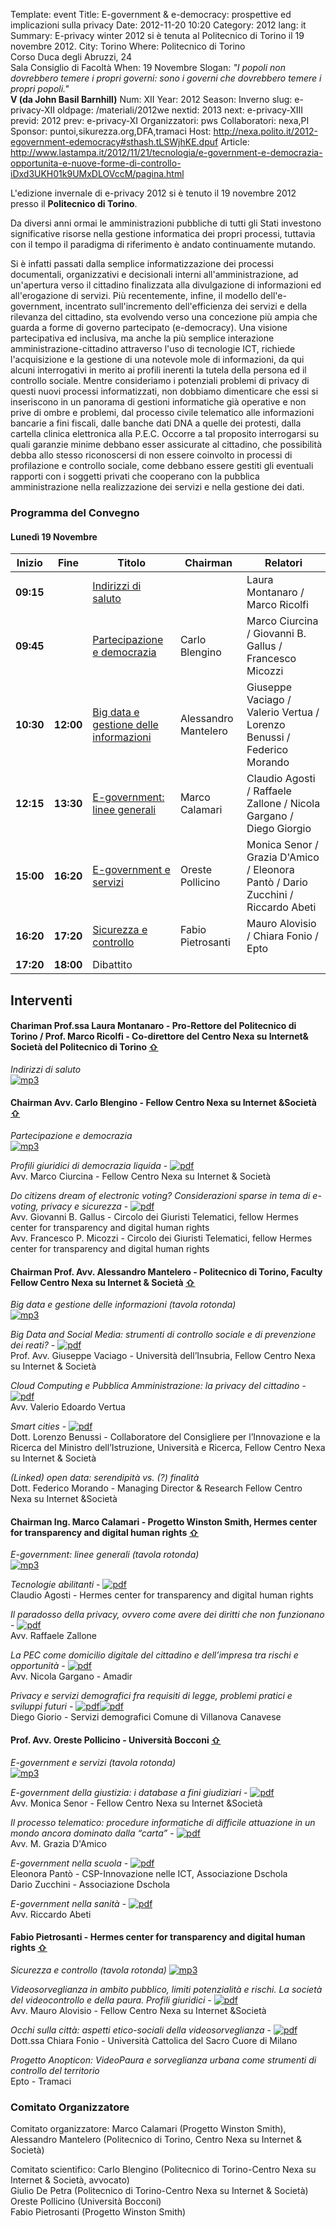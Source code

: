 Template: event
Title: E-government &amp; e-democracy: prospettive ed implicazioni sulla privacy
Date: 2012-11-20 10:20
Category: 2012
lang: it
Summary: E-privacy winter 2012 si è tenuta al Politecnico di 
         Torino il 19 novembre 2012.
City: Torino
Where: Politecnico di Torino<br/>Corso Duca degli Abruzzi, 24<br/>Sala Consiglio di Facoltà
When: 19 Novembre
Slogan: <i>"I popoli non dovrebbero temere i propri governi: sono i governi che dovrebbero temere i propri popoli."</i><br/><b>V (da John Basil Barnhill)</b>
Num: XII
Year: 2012
Season: Inverno
slug: e-privacy-XII
oldpage: /materiali/2012we
nextid: 2013
next: e-privacy-XIII
previd: 2012
prev: e-privacy-XI
Organizzatori: pws
Collaboratori: nexa,PI
Sponsor: puntoi,sikurezza.org,DFA,tramaci
Host: http://nexa.polito.it/2012-egovernment-edemocracy#sthash.tLSWjhKE.dpuf
Article: http://www.lastampa.it/2012/11/21/tecnologia/e-government-e-democrazia-opportunita-e-nuove-forme-di-controllo-iDxd3UKH01k9UMxDLOVccM/pagina.html

L'edizione invernale di e-privacy 2012 si è tenuto il 19 novembre 2012
presso il **Politecnico di Torino**.
  
Da diversi anni ormai le amministrazioni pubbliche di tutti gli Stati investono
significative risorse nella gestione informatica dei propri processi, tuttavia
con il tempo il paradigma di riferimento è andato continuamente mutando.


Si è infatti passati dalla semplice informatizzazione dei processi documentali,
organizzativi e decisionali interni all'amministrazione, ad un'apertura verso il
cittadino finalizzata alla divulgazione di informazioni ed all'erogazione di servizi.
Più recentemente, infine, il modello dell'e-government, incentrato sull'incremento
dell'efficienza dei servizi e della rilevanza del cittadino, sta evolvendo verso
una concezione più ampia che guarda a forme di governo partecipato (e-democracy).
Una visione partecipativa ed inclusiva, ma anche la più semplice interazione
amministrazione-cittadino attraverso l'uso di tecnologie ICT, richiede l'acquisizione
e la gestione di una notevole mole di informazioni, da qui alcuni interrogativi in
merito ai profili inerenti la tutela della persona ed il controllo sociale.
Mentre consideriamo i potenziali problemi di privacy di questi nuovi processi
informatizzati, non dobbiamo dimenticare che essi si inseriscono in un panorama
di gestioni informatiche già operative e non prive di ombre e problemi, dal processo
civile telematico alle informazioni bancarie a fini fiscali, dalle banche dati DNA
a quelle dei protesti, dalla cartella clinica elettronica alla P.E.C.
Occorre a tal proposito interrogarsi su quali garanzie minime debbano esser assicurate
al cittadino, che possibilità debba allo stesso riconoscersi di non essere coinvolto
in processi di profilazione e controllo sociale, come debbano essere gestiti gli
eventuali rapporti con i soggetti privati che cooperano con la pubblica amministrazione
nella realizzazione dei servizi e nella gestione dei dati.

### <a name="programma"></a>Programma del Convegno
 
#### <a name="lu"></a>Lunedì 19 Novembre 

**Inizio** | **Fine** | **Titolo** | **Chairman** | **Relatori** 
--- | --- | --- | ---  | ---
**09:15** | | [Indirizzi di saluto](#i1) | | Laura Montanaro / Marco Ricolfi
**09:45** | | [Partecipazione e democrazia](#i2) | Carlo Blengino | Marco Ciurcina / Giovanni B. Gallus / Francesco Micozzi
**10:30** | **12:00** | [Big data e gestione delle informazioni](#i3) | Alessandro Mantelero | Giuseppe Vaciago / Valerio Vertua / Lorenzo Benussi / Federico Morando
**12:15** | **13:30** | [E-government: linee generali](#i4) | Marco Calamari | Claudio Agosti / Raffaele Zallone / Nicola Gargano / Diego Giorgio
**15:00** | **16:20** | [E-government e servizi](#i5) | Oreste Pollicino | Monica Senor / Grazia D'Amico / Eleonora Pantò / Dario Zucchini / Riccardo Abeti
**16:20** | **17:20** | [Sicurezza e controllo](#i6) | Fabio Pietrosanti | Mauro Alovisio / Chiara Fonio / Epto
**17:20** | **18:00** | Dibattito

## <a name="interventi"></a>Interventi


#### <a name="i1"></a>Chariman Prof.ssa Laura Montanaro - Pro-Rettore del Politecnico di Torino / Prof. Marco Ricolfi - Co-direttore del Centro Nexa su Internet&amp; Società del Politecnico di Torino [⇧](#lu)
_Indirizzi di saluto_  
[![mp3]({filename}/images/icon/sound.png "MP3")](http://urna.winstonsmith.org/materiali/2012we/audio/Indirizzi_di_saluto.mp3)

#### <a name="i2"></a>Chairman Avv. Carlo Blengino - Fellow Centro Nexa su Internet &amp;Società [⇧](#lu)
_Partecipazione e democrazia_  
[![mp3]({filename}/images/icon/sound.png "MP3")](http://urna.winstonsmith.org/materiali/2012we/audio/Partecipazione_e_democrazia.mp3)

_Profili giuridici di democrazia liquida_ \- [![pdf]({filename}/images/icon/pdf.png)](http://urna.winstonsmith.org/materiali/2012we/atti/epwe2012_01_ciurcina_democrazia_liquida.pdf)  
Avv. Marco Ciurcina - Fellow Centro Nexa su Internet &amp; Società

_Do citizens dream of electronic voting? Considerazioni sparse in tema di e-voting, privacy e sicurezza_ \- [![pdf]({filename}/images/icon/pdf.png)](http://urna.winstonsmith.org/materiali/2012we/atti/epwe2012_02_gallus_micozzi_do_citizien_dreams.pdf)  
Avv. Giovanni B. Gallus - Circolo dei Giuristi Telematici, fellow Hermes center for transparency and digital human rights  
Avv. Francesco P. Micozzi - Circolo dei Giuristi Telematici, fellow Hermes center for transparency and digital human rights

#### <a name="i3"></a>Chairman Prof. Avv. Alessandro Mantelero - Politecnico di Torino, Faculty Fellow Centro Nexa su Internet &amp; Società [⇧](#lu)
_Big data e gestione delle informazioni (tavola rotonda)_  
[![mp3]({filename}/images/icon/sound.png "MP3")](http://urna.winstonsmith.org/materiali/2012we/audio/Big_data_e_gestione_delle_informazioni.mp3)

_Big Data and Social Media: strumenti di controllo sociale e di prevenzione dei reati?_ \- [![pdf]({filename}/images/icon/pdf.png)](http://urna.winstonsmith.org/materiali/2012we/atti/epwe2012_03_vaciago_big_data_e_social_media.pdf)  
Prof. Avv. Giuseppe Vaciago - Università dell’Insubria, Fellow Centro Nexa su Internet &amp; Società

_Cloud Computing e Pubblica Amministrazione: la privacy del cittadino_ \- [![pdf]({filename}/images/icon/pdf.png)](http://urna.winstonsmith.org/materiali/2012we/atti/epwe2012_04_vertua_cloud_computing_e_PA.pdf)  
Avv. Valerio Edoardo Vertua 

_Smart cities_ \- [![pdf]({filename}/images/icon/pdf.png)](http://urna.winstonsmith.org/materiali/2012we/atti/epwe2012_05_benussi_smart_cities.pdf)  
Dott. Lorenzo Benussi - Collaboratore del Consigliere per l’Innovazione e la Ricerca del Ministro dell’Istruzione, Università e Ricerca, Fellow Centro Nexa su Internet &amp; Società

_(Linked) open data: serendipità vs. (?) finalità_  
Dott. Federico Morando - Managing Director &amp; Research Fellow Centro Nexa su Internet &amp;Società

#### <a name="i4"></a>Chairman Ing. Marco Calamari - Progetto Winston Smith, Hermes center for transparency and digital human rights [⇧](#lu)
_E-government: linee generali (tavola rotonda)_  
[![mp3]({filename}/images/icon/sound.png "MP3")](http://urna.winstonsmith.org/materiali/2012we/audio/Egovernment_linee_generali.mp3)

_Tecnologie abilitanti_ \- [![pdf]({filename}/images/icon/pdf.png)](http://urna.winstonsmith.org/materiali/2012we/atti/epwe2012_07_agosti_tecnologie_abilitanti.pdf)  
Claudio Agosti - Hermes center for transparency and digital human rights

_Il paradosso della privacy, ovvero come avere dei diritti che non funzionano_ \- [![pdf]({filename}/images/icon/pdf.png)](http://urna.winstonsmith.org/materiali/2012we/atti/epwe2012_08_zallone_paradosso_privacy.pdf)  
Avv. Raffaele Zallone 

_La PEC come domicilio digitale del cittadino e dell’impresa tra rischi e opportunità_ \- [![pdf]({filename}/images/icon/pdf.png)](http://urna.winstonsmith.org/materiali/2012we/atti/epwe2012_09_gargano_pec_domicilio_digitale_cittadino.pdf)  
Avv. Nicola Gargano - Amadir

_Privacy e servizi demografici fra requisiti di legge, problemi pratici e sviluppi futuri_ \- [![pdf]({filename}/images/icon/presentation.png)](http://urna.winstonsmith.org/materiali/2012we/atti/epwe2012_10_giorio_privacy_e_servizi_demografici.pdf)[![pdf]({filename}/images/icon/pdf.png)](http://urna.winstonsmith.org/materiali/2012we/atti/epwe2012_10_giorio_privacy_e_servizi_demografici_relazione.pdf)  
Diego Giorio - Servizi demografici Comune di Villanova Canavese   

#### <a name="i5"></a>Prof. Avv. Oreste Pollicino - Università Bocconi [⇧](#lu)
_E-government e servizi (tavola rotonda)_  
[![mp3]({filename}/images/icon/sound.png "MP3")](http://urna.winstonsmith.org/materiali/2012we/audio/Egovernment_e_servizi.mp3)

_E-government della giustizia: i database a fini giudiziari_ \- [![pdf]({filename}/images/icon/pdf.png)](http://urna.winstonsmith.org/materiali/2012we/atti/epwe2012_11_senor_database_giudiziari.pdf)  
Avv. Monica Senor - Fellow Centro Nexa su Internet &amp;Società

_Il processo telematico: procedure informatiche di difficile attuazione in un mondo ancora dominato dalla “carta”_ \- [![pdf]({filename}/images/icon/pdf.png)](http://urna.winstonsmith.org/materiali/2012we/atti/epwe2012_12_d_amico_processo_telematico.pdf)  
Avv. M. Grazia D'Amico

_E-government nella scuola_ \- [![pdf]({filename}/images/icon/pdf.png)](http://urna.winstonsmith.org/materiali/2012we/atti/epwe2012_13_panto_zucchini_e-government_nella_scuola.pdf)  
Eleonora Pantò - CSP-Innovazione nelle ICT, Associazione Dschola  
Dario Zucchini - Associazione Dschola  

_E-government nella sanità_ \- [![pdf]({filename}/images/icon/pdf.png)](http://urna.winstonsmith.org/materiali/2012we/atti/epwe2012_14_abeti_e-government_e_dati_sanitari.pdf)  
Avv. Riccardo Abeti

#### <a name="i6"></a>Fabio Pietrosanti - Hermes center for transparency and digital human rights [⇧](#lu)
_Sicurezza e controllo (tavola rotonda)_
[![mp3]({filename}/images/icon/sound.png "MP3")](http://urna.winstonsmith.org/materiali/2012we/audio/Sicurezza_e_controllo.mp3)

_Videosorveglianza in ambito pubblico, limiti potenzialità e rischi. La società del videocontrollo e della paura. Profili giuridici_ \- [![pdf]({filename}/images/icon/pdf.png)](http://urna.winstonsmith.org/materiali/2012we/atti/epwe2012_15_alovisio_videosorveglianza_ambito_pubblico.pdf)   
Avv. Mauro Alovisio - Fellow Centro Nexa su Internet &amp;Società

_Occhi sulla città: aspetti etico-sociali della videosorveglianza_ \- [![pdf]({filename}/images/icon/pdf.png)](http://urna.winstonsmith.org/materiali/2012we/atti/epwe2012_16_fonio_occhi_sulla_citta.pdf)   
Dott.ssa Chiara Fonio - Università Cattolica del Sacro Cuore di Milano

_Progetto Anopticon: VideoPaura e sorveglianza urbana come strumenti di controllo del territorio_  
Epto - Tramaci  


### Comitato Organizzatore

Comitato organizzatore:
Marco Calamari (Progetto Winston Smith),   
Alessandro Mantelero (Politecnico di Torino, Centro Nexa su Internet &amp; Società)

Comitato scientifico:
Carlo Blengino (Politecnico di Torino-Centro Nexa su Internet &amp; Società, avvocato)   
Giulio De Petra (Politecnico di Torino-Centro Nexa su Internet &amp; Società)   
Oreste Pollicino (Università Bocconi)   
Fabio Pietrosanti (Progetto Winston Smith)
